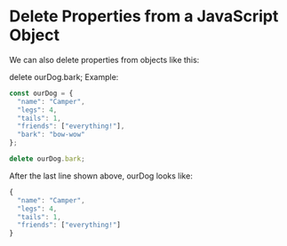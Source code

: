 # Delete Properties from a JavaScript Object
We can also delete properties from objects like this:

delete ourDog.bark;
Example:
```javascript
const ourDog = {
  "name": "Camper",
  "legs": 4,
  "tails": 1,
  "friends": ["everything!"],
  "bark": "bow-wow"
};

delete ourDog.bark;
```
After the last line shown above, ourDog looks like:
```javascript
{
  "name": "Camper",
  "legs": 4,
  "tails": 1,
  "friends": ["everything!"]
}
```
